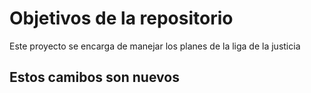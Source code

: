 # Objetivos de la repositorio

Este proyecto se encarga de manejar los planes de la liga de la justicia


## Estos camibos son nuevos
